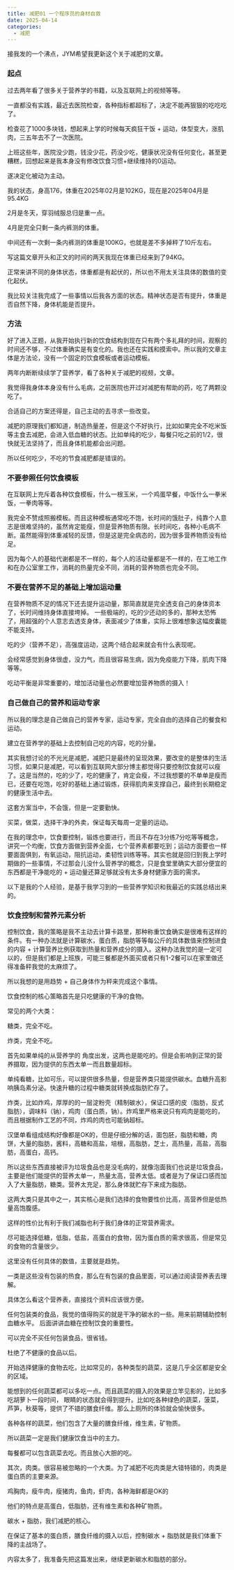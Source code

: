 ```yaml
---
title: 减肥01 一个程序员的身材自救
date: 2025-04-14
categories:
  - 减肥
---
```



接我发的一个沸点，JYM希望我更新这个关于减肥的文章。
### 起点

过去两年看了很多关于营养学的书籍，以及互联网上的视频等等。

一直都没有实践，最近去医院检查，各种指标都超标了，决定不能再狠狠的吃吃吃了。

检查花了1000多块钱，想起来上学的时候每天疯狂干饭 + 运动，体型变大，涨肌肉，三五年去不了一次医院。

上班这些年，医院没少跑，钱没少花，药没少吃，健康状况没有任何变化，甚至更糟糕，回想起来是我本身没有修改饮食习惯+继续维持的0运动。

遂决定化被动为主动。

我的状态，身高176，体重在2025年02月是102KG，现在是2025年04月是95.4KG

2月是冬天，穿羽绒服总归是重一点。

4月是完全只剩一条内裤测的体重。

中间还有一次剩一条内裤测的体重是100KG，也就是差不多掉秤了10斤左右。

写这篇文章开头和正文的时间的两天我现在体重已经来到了94KG。

正常来讲不同的身体状态，体重都是有起伏的，所以也不用太关注具体的数值的变化起伏。

我比较关注我完成了一些事情以后我各方面的状态。精神状态是否有提升，体重是否自然下降，身体机能是否提升。

### 方法

好了进入正题，从我开始执行新的饮食结构到现在只有两个多礼拜的时间，观察的时间还不够，不过体重确实是有变化的。我也还在实践和摸索中。所以我的文章主体是方法论，没有一个固定的饮食模板或者运动模板。

两年内断断续续学了营养学，看了各种关于减肥的视频，文章。

我觉得我身体本身没有什么毛病，之前医院也开过对减肥有帮助的药，吃了两颗没吃了。

合适自己的方案还得是，自己主动的去寻求一些改变。

减肥的原理我们都知道，制造热量差，但是这个不好执行，比如如果完全不吃米饭等主食去减肥，会进入低血糖的状态。比如单纯的吃少，每餐只吃之前的1/2，很快就无法坚持了，而且身体机能都会出问题。

所以任何吃少，不吃的节食减肥都是错误的。
### 不要参照任何饮食模板

在互联网上充斥着各种饮食模板，什么一根玉米，一个鸡蛋早餐，中饭什么一拳米饭，一拳肉等等。

我完全不赞成照搬模板。而且这种模板通常吃不饱，长时间的饿肚子，纯靠个人意志是很难坚持的，虽然肯定能瘦，但是营养物质有限。长时间吃，各种小毛病不断。虽然能得到体重减轻的反馈，但是这是完全病态的，因为很多营养物质没有给足。

因为每个人的基础代谢都是不一样的，每个人的活动量都是不一样的，在工地工作和在办公室里工作，消耗的热量完全不同，消耗的营养物质也完全不同。

### 不要在营养不足的基础上增加运动量

在营养物质不足的情况下还去提升运动量，那简直就是完全透支自己的身体资本了，长时间维持身体直接垮掉。
一些极端的，吃的少还动的多的，那种太恐怖了，用超强的个人意志去透支身体，表面减少了体重，实际上很难想象这幅皮囊能不能支持。

吃的少（营养不足），高强度运动，这两个结合起来就会有什么表现呢。

会经常感觉到身体很虚，没力气，而且很容易生病，因为免疫能力下降，肌肉下降等等。

吃动平衡是非常重要的，增加活动量也必然要增加营养物质的摄入！

### 自己做自己的营养和运动专家

所以我的理念是自己做自己的营养专家，运动专家，完全自由的选择自己的餐食和运动。

建立在营养学的基础上去控制自己吃的内容，吃的分量。

其实我想讨论的不光光是减肥，减肥只是最终的呈现效果，要改变的是整体的生活习惯，如果只是减肥，可以看到互联网大部分博主都觉得只要控制饮食就可以瘦了。这是当然的，吃的少了，吃的健康了，肯定会瘦，不过我想要的不单单是瘦而已，还要在吃饱，吃好的基础上通过锻炼，获得肌肉来支撑自己，最终到长期稳定的健康生活中去。

这套方案当中，不会饿，但是一定要勤快。

买菜，做菜，选择干净的外卖，保证每天每周一定量的运动。

在我的理念中，饮食要控制，锻炼也要进行，而且不存在3分练7分吃等等概念，讲究一个均衡，饮食方面做到营养全面，七个营养素都要吃到；运动方面要也一样要面面俱到，有氧运动，阻抗运动，柔韧性训练等等。其实也就是回归到我上学时期做的一些事情，不过那会儿没什么营养学的概念，只是食堂里确实大部分便宜的东西都是干净能吃的 + 运动量还算足够就没有太多身材健康方面的需求。

以下是我的个人经验，是基于我学习到的一些营养学知识和我最近的实践总结出来的。


### 饮食控制和营养元素分析

控制饮食，我的策略是我不主动去计算卡路里，那种称重饮食确实是很难有这样的条件。有一种办法就是计算碳水，蛋白质，脂肪等等每公斤的具体数值来控制进食的内容 + 计算营养比例获取到热量和营养成分的摄入。这种办法我觉的是一定可以的，但是我们都是上班族，可能三餐都是外面买或者只有1-2餐可以在家里做还得准备秤我觉的太麻烦了。

所以我想的是用趋势 + 自己身体作为秤来完成这个事情。

饮食控制的核心策略首先是只吃健康的干净的食物。

常见的两个大类：

糖类，完全不吃。

炸类，完全不吃。

首先如果单纯的从营养学的 角度出发，这两也是能吃的。但是会影响到正常的营养摄取，因为提供的东西太单一而且数量超标。

单纯看糖，比如可乐，可以提供很多热量，但是营养类只能提供碳水。血糖升高影响胰岛素分泌。快速升糖的过程中糖类就转换成脂肪贮存了。

炸类，比如炸鸡，厚厚的的一层淀粉壳（精制碳水），保证口感的皮（脂肪，反式脂肪），调味料（钠），鸡肉（蛋白质，钠）。炸鸡里严格来说只有鸡肉是能吃的，而且根据制作工艺的不同，炸鸡的肉也可能钠超标。

汉堡单看组成结构好像都是OK的，但是仔细分解的话，面包胚，脂肪和糖，肉饼，大量的脂肪，酱料，高糖和高盐，培根，高脂肪，芝士，高热量，高盐，高脂肪，高蛋白，高钙。

所以这些东西直接被评为垃圾食品也是没毛病的，就像泡面我们也说是垃圾食品，主要是他们能提供的营养太单一，热量太高，营养太低。或者是为了保证口感而加入了大量脂肪，糖类。营养太充足，那么身体就贮存下来成为脂肪。

这两大类只是其中之一，其实核心是我们选择的食物要性价比高，高营养但是低热量高饱腹感。

这样的性价比有利于我们减脂也利于我们身体的正常营养需求。

尽可能选择低糖，低脂，低盐，高蛋白的食物，因为蛋白质的需求很高，但是常见的食物的含量很少。

这里没有任何具体的数值，主要就是趋势。

一类是这些没有包装的热食，那么在有包装的食品里面，可以通过阅读营养表去理解。

具体怎么看这个营养表，直接找个资料应该很方便。

任何包装类的食品，我觉的值得购买的就是干净的碳水的一些。用来前期辅助控制血糖水平。
后面讲讲血糖在控制饮食的重要性。

可以完全不买任何包装食品，很省钱。

杜绝了不健康的食品以后。

开始选择健康的食物去吃，比如常见的，各种类型的蔬菜，这是几乎全区都是安全的区域。

能想到的任何蔬菜都可以多吃一点。而且蔬菜的摄入的效果是立竿见影的，比如多吃胡萝卜一段时间， 眼睛的状态就会得到提升。比如吃各种绿色的蔬菜，菠菜，芦笋，秋葵等，提供了不错的膳食纤维。那么上厕所的体验就会愉快很多。

各种各样的蔬菜，他们包含了大量的膳食纤维，维生素，矿物质。

所以蔬菜一定是我们健康饮食当中的主力。

每餐都可以包含蔬菜去吃。而且放心大胆的吃。

其次，肉类。很容易被忽略的一个大类。为了减肥不吃肉类是大错特错的，肉类是蛋白质的主要来源。

鸡胸肉，瘦牛肉，瘦猪肉，鱼肉，虾肉，各种海鲜都是OK的

他们的特点是高蛋白，低脂肪，还有维生素和各种矿物质。

碳水 + 脂肪，我们减肥的核心。

在保证了基本的蛋白质，膳食纤维的摄入以后，控制碳水 + 脂肪就是我们体重下降的主战场了。

内容太多了，我准备先把这篇发出来，继续更新碳水和脂肪的部分。
